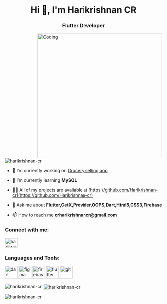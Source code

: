 <h1 align="center">Hi 👋, I'm Harikrishnan CR</h1>
<h3 align="center">Flutter Developer</h3>
<img align="right" alt="Coding" width="400" src="https://camo.githubusercontent.com/cae12fddd9d6982901d82580bdf321d81fb299141098ca1c2d4891870827bf17/68747470733a2f2f6d69726f2e6d656469756d2e636f6d2f6d61782f313336302f302a37513379765349765f7430696f4a2d5a2e676966">
<p align="left"> <img src="https://komarev.com/ghpvc/?username=harikrishnan-cr&label=Profile%20views&color=0e75b6&style=flat" alt="harikrishnan-cr" /> </p>

- 🔭 I’m currently working on [Grocery selling app](https://github.com/Harikrishnan-cr/BigMart)

- 🌱 I’m currently learning **MySQL**

- 👨‍💻 All of my projects are available at [https://github.com/Harikrishnan-cr](https://github.com/Harikrishnan-cr)

- 💬 Ask me about **Flutter,GetX,Provider,OOPS,Dart,Html5,CSS3,Firebase**

- 📫 How to reach me **crharikrishnancr@gmail.com**



<h3 align="left">Connect with me:</h3>
<p align="left">
<a href="https://linkedin.com/in/harikrishnan c r" target="blank"><img align="center" src="https://raw.githubusercontent.com/rahuldkjain/github-profile-readme-generator/master/src/images/icons/Social/linked-in-alt.svg" alt="harikrishnan c r" height="30" width="40" /></a>
</p>

<h3 align="left">Languages and Tools:</h3>
<p align="left"> <a href="https://dart.dev" target="_blank" rel="noreferrer"> <img src="https://www.vectorlogo.zone/logos/dartlang/dartlang-icon.svg" alt="dart" width="40" height="40"/> </a> <a href="https://www.figma.com/" target="_blank" rel="noreferrer"> <img src="https://www.vectorlogo.zone/logos/figma/figma-icon.svg" alt="figma" width="40" height="40"/> </a> <a href="https://firebase.google.com/" target="_blank" rel="noreferrer"> <img src="https://www.vectorlogo.zone/logos/firebase/firebase-icon.svg" alt="firebase" width="40" height="40"/> </a> <a href="https://flutter.dev" target="_blank" rel="noreferrer"> <img src="https://www.vectorlogo.zone/logos/flutterio/flutterio-icon.svg" alt="flutter" width="40" height="40"/> </a> <a href="https://git-scm.com/" target="_blank" rel="noreferrer"> <img src="https://www.vectorlogo.zone/logos/git-scm/git-scm-icon.svg" alt="git" width="40" height="40"/> </a> </p>

<p><img align="left" src="https://github-readme-stats.vercel.app/api/top-langs?username=harikrishnan-cr&show_icons=true&locale=en&layout=compact" alt="harikrishnan-cr" /></p>

<p>&nbsp;<img align="center" src="https://github-readme-stats.vercel.app/api?username=harikrishnan-cr&show_icons=true&locale=en" alt="harikrishnan-cr" /></p>

<p><img align="center" src="https://github-readme-streak-stats.herokuapp.com/?user=harikrishnan-cr&" alt="harikrishnan-cr" /></p>
